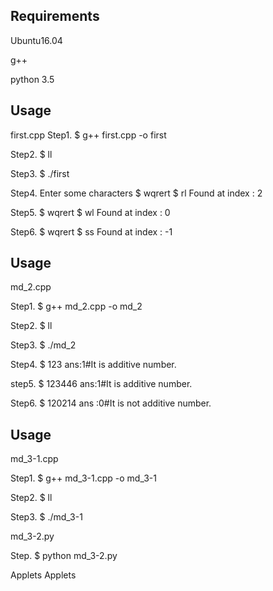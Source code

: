 
## Requirements
Ubuntu16.04

g++

python 3.5

## Usage
first.cpp
Step1.
$ g++ first.cpp  -o first

Step2.
$ ll

Step3.
$ ./first

Step4.
Enter some characters 
$ wqrert
$ rl
Found at index : 2

Step5.
$ wqrert
$ wl
Found at index : 0

Step6.
$ wqrert
$ ss
Found at index : -1



## Usage
md_2.cpp

Step1.
$ g++ md_2.cpp  -o md_2

Step2.
$ ll

Step3.
$ ./md_2

Step4.
$ 123
ans:1#It is additive number.

step5.
$ 123446
ans:1#It is additive number.

Step6.
$ 120214
ans :0#It is not additive number.

## Usage
md_3-1.cpp

Step1.
$ g++ md_3-1.cpp  -o md_3-1

Step2.
$ ll

Step3.
$ ./md_3-1

md_3-2.py

Step.
$ python md_3-2.py



Applets
Applets

